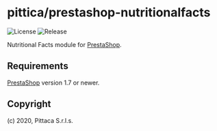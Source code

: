 # pittica/prestashop-nutritionalfacts

![License](https://img.shields.io/github/license/pittica/prestashop-nutritionalfacts)
![Release](https://img.shields.io/github/v/release/pittica/prestashop-nutritionalfacts)

Nutritional Facts module for [PrestaShop](https://github.com/prestashop/prestashop).

## Requirements

[PrestaShop](https://github.com/prestashop/prestashop) version 1.7 or newer.

## Copyright

(c) 2020, Pittaca S.r.l.s.

